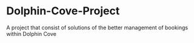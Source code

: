 # Dolphin-Cove-Project
A project that consist of solutions of the better management of bookings within Dolphin Cove
